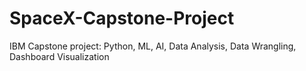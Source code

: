 # SpaceX-Capstone-Project
IBM Capstone project: Python, ML, AI, Data Analysis, Data Wrangling, Dashboard Visualization 
